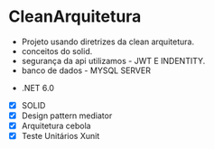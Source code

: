# CleanArquitetura
- Projeto usando diretrizes da clean arquitetura.
- conceitos do solid.
- segurança da api utilizamos - JWT E INDENTITY.
- banco de dados - MYSQL SERVER 
* .NET 6.0
- [x] SOLID
- [x] Design pattern mediator
- [x] Arquitetura cebola
- [x] Teste Unitários Xunit
